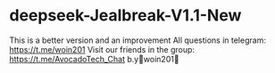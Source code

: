 # deepseek-Jealbreak-V1.1-New
This is a better version and an improvement All questions in telegram: https://t.me/woin201
Visit our friends in the group: https://t.me/AvocadoTech_Chat
b.y🌵woin201🌵

